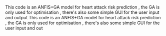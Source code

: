 This code is an ANFIS+GA model for heart attack risk prediction , the GA is only used for optimisation , there's also some simple GUI for the user input and output
This code is an ANFIS+GA model for heart attack risk prediction , the GA is only used for optimisation , there's also some simple GUI for the user input and out